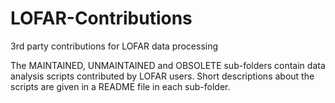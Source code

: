 # LOFAR-Contributions
3rd party contributions for LOFAR data processing

The MAINTAINED, UNMAINTAINED and OBSOLETE sub-folders contain data analysis scripts contributed by LOFAR users. Short descriptions about the scripts are given in a README file in each sub-folder.
